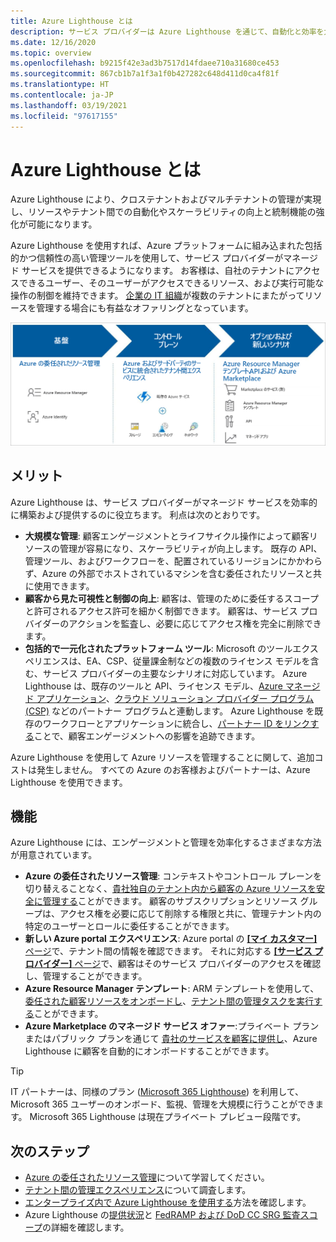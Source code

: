 ```yaml
---
title: Azure Lighthouse とは
description: サービス プロバイダーは Azure Lighthouse を通じて、自動化と効率を大規模に高めたマネージド サービスを顧客に提供することができます。
ms.date: 12/16/2020
ms.topic: overview
ms.openlocfilehash: b9215f42e3ad3b7517d14fdaee710a31680ce453
ms.sourcegitcommit: 867cb1b7a1f3a1f0b427282c648d411d0ca4f81f
ms.translationtype: HT
ms.contentlocale: ja-JP
ms.lasthandoff: 03/19/2021
ms.locfileid: "97617155"
---
```

# <a name="what-is-azure-lighthouse"></a>Azure Lighthouse とは

Azure Lighthouse により、クロステナントおよびマルチテナントの管理が実現し、リソースやテナント間での自動化やスケーラビリティの向上と統制機能の強化が可能になります。

Azure Lighthouse を使用すれば、Azure プラットフォームに組み込まれた包括的かつ信頼性の高い管理ツールを使用して、サービス プロバイダーがマネージド サービスを提供できるようになります。 お客様は、自社のテナントにアクセスできるユーザー、そのユーザーがアクセスできるリソース、および実行可能な操作の制御を維持できます。 [企業の IT 組織](concepts/enterprise.md)が複数のテナントにまたがってリソースを管理する場合にも有益なオファリングとなっています。

![Azure Lighthouse の概要図](media/azure-lighthouse-overview.jpg)

## <a name="benefits"></a>メリット

Azure Lighthouse は、サービス プロバイダーがマネージド サービスを効率的に構築および提供するのに役立ちます。 利点は次のとおりです。

- **大規模な管理**: 顧客エンゲージメントとライフサイクル操作によって顧客リソースの管理が容易になり、スケーラビリティが向上します。 既存の API、管理ツール、およびワークフローを、配置されているリージョンにかかわらず、Azure の外部でホストされているマシンを含む委任されたリソースと共に使用できます。
- **顧客から見た可視性と制御の向上**: 顧客は、管理のために委任するスコープと許可されるアクセス許可を細かく制御できます。 顧客は、サービス プロバイダーのアクションを監査し、必要に応じてアクセス権を完全に削除できます。
- **包括的で一元化されたプラットフォーム ツール**: Microsoft のツールエクスペリエンスは、EA、CSP、従量課金制などの複数のライセンス モデルを含む、サービス プロバイダーの主要なシナリオに対応しています。 Azure Lighthouse は、既存のツールと API、ライセンス モデル、[Azure マネージド アプリケーション](concepts/managed-applications.md)、[クラウド ソリューション プロバイダー プログラム (CSP)](/partner-center/csp-overview) などのパートナー プログラムと連動します。 Azure Lighthouse を既存のワークフローとアプリケーションに統合し、[パートナー ID をリンクする](./how-to/partner-earned-credit.md)ことで、顧客エンゲージメントへの影響を追跡できます。

Azure Lighthouse を使用して Azure リソースを管理することに関して、追加コストは発生しません。 すべての Azure のお客様およびパートナーは、Azure Lighthouse を使用できます。

## <a name="capabilities"></a>機能

Azure Lighthouse には、エンゲージメントと管理を効率化するさまざまな方法が用意されています。

- **Azure の委任されたリソース管理**: コンテキストやコントロール プレーンを切り替えることなく、[貴社独自のテナント内から顧客の Azure リソースを安全に管理する](concepts/azure-delegated-resource-management.md)ことができます。 顧客のサブスクリプションとリソース グループは、アクセス権を必要に応じて削除する権限と共に、管理テナント内の特定のユーザーとロールに委任することができます。
- **新しい Azure portal エクスペリエンス**: Azure portal の [ **[マイ カスタマー]** ページ](how-to/view-manage-customers.md)で、テナント間の情報を確認できます。 それに対応する [ **[サービス プロバイダー]** ページ](how-to/view-manage-service-providers.md)で、顧客はそのサービス プロバイダーのアクセスを確認し、管理することができます。
- **Azure Resource Manager テンプレート**: ARM テンプレートを使用して、[委任された顧客リソースをオンボードし](how-to/onboard-customer.md)、[テナント間の管理タスクを実行する](samples/index.md)ことができます。
- **Azure Marketplace のマネージド サービス オファー**:プライベート プランまたはパブリック プランを通じて [貴社のサービスを顧客に提供し](concepts/managed-services-offers.md)、Azure Lighthouse に顧客を自動的にオンボードすることができます。

> [!TIP]
> IT パートナーは、同様のプラン ([Microsoft 365 Lighthouse](https://techcommunity.microsoft.com/t5/small-and-medium-business-blog/announcing-microsoft-365-lighthouse-for-managed-service/ba-p/1698181)) を利用して、Microsoft 365 ユーザーのオンボード、監視、管理を大規模に行うことができます。 Microsoft 365 Lighthouse は現在プライベート プレビュー段階です。

## <a name="next-steps"></a>次のステップ

- [Azure の委任されたリソース管理](concepts/azure-delegated-resource-management.md)について学習してください。
- [テナント間の管理エクスペリエンス](concepts/cross-tenant-management-experience.md)について調査します。
- [エンタープライズ内で Azure Lighthouse を使用する](concepts/enterprise.md)方法を確認します。
- Azure Lighthouse の[提供状況](https://azure.microsoft.com/global-infrastructure/services/?products=azure-lighthouse&regions=all)と [FedRAMP および DoD CC SRG 監査スコープ](../azure-government/compliance/azure-services-in-fedramp-auditscope.md)の詳細を確認します。
